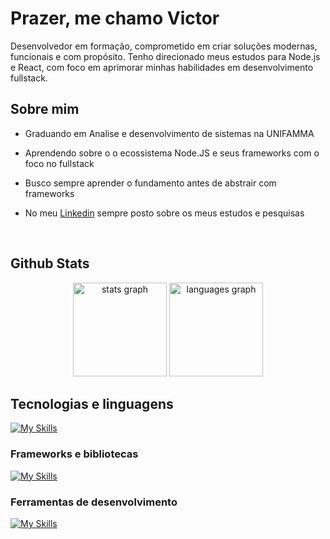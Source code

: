 # Prazer, me chamo Victor

Desenvolvedor em formação, comprometido em criar soluções modernas, funcionais e com propósito. Tenho direcionado meus estudos para Node.js e React, com foco em aprimorar minhas habilidades em desenvolvimento fullstack.

## Sobre mim

- Graduando em Analise e desenvolvimento de sistemas na UNIFAMMA

- Aprendendo sobre o o ecossistema Node.JS e seus frameworks com o foco no fullstack

- Busco sempre aprender o fundamento antes de abstrair com frameworks

- No meu [Linkedin](https://www.linkedin.com/in/victorgama7/) sempre posto sobre os meus estudos e pesquisas
<br>

<h2>Github Stats</h2>


<div align="center">
  <img src="https://github-readme-stats.vercel.app/api?username=victorgama7x&hide_title=false&hide_rank=false&show_icons=true&include_all_commits=true&count_private=true&disable_animations=false&theme=gruvbox&locale=en&hide_border=false" height="150" alt="stats graph"  />
  <img src="https://github-readme-stats.vercel.app/api/top-langs?username=victorgama7x&locale=en&hide_title=false&layout=compact&card_width=320&langs_count=5&theme=gruvbox&hide_border=false" height="150" alt="languages graph"  />
</div>

## Tecnologias e linguagens

[![My Skills](https://skillicons.dev/icons?i=html,css,js,ts,docker)](https://skillicons.dev)

###  Frameworks e bibliotecas
[![My Skills](https://skillicons.dev/icons?i=react,nodejs,nestjs,jest,vite,tailwind,postgres,mongo)](https://skillicons.dev)

###  Ferramentas de desenvolvimento
[![My Skills](https://skillicons.dev/icons?i=git,github,vscode,postman)](https://skillicons.dev)
